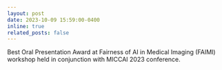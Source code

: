 ```yaml
---
layout: post
date: 2023-10-09 15:59:00-0400
inline: true
related_posts: false
---
```


Best Oral Presentation Award at Fairness of AI in Medical Imaging (FAIMI) workshop held in conjunction with MICCAI 2023 conference.


